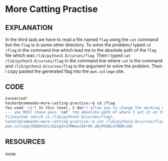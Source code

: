 # More Catting Practise
## EXPLANATION 
In the third task,we have to read a file named `flag` using the `cat` command but the `flag` is in some other directory.
To solve the problem,I typed `cd /flag` in the command line which lead me to the absolute path of the `flag` file which was `/lib/python3.8/curses/flag`.
Then i typed `cat /lib/python3.8/curses/flag` in the command line where `cat` is the command and  `/lib/python3.8/curses/flag` is the argument to solve the problem.
Then i copy pasted the generated flag into the `pwn.college` site.
## CODE 
```bash
Connected!
hacker@commands~more-catting-practice:~$ cd /flag
You used 'cd'! In this level, I don't allow you to change the working directory
--- you MUST chase pass 'cat' the absolute path of where I put it on the
filesystem (which is /lib/python3.8/curses/flag).
hacker@commands~more-catting-practice:~$ cat /lib/python3.8/curses/flag
pwn.college{ENQDaSUii6p2gSnx5MWwwI6KrH6.dBjM5QDL4YDN0czW}
```
## RESOURCES 
none 
